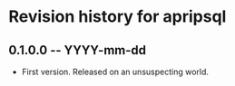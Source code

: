 # Revision history for apripsql

## 0.1.0.0 -- YYYY-mm-dd

* First version. Released on an unsuspecting world.
